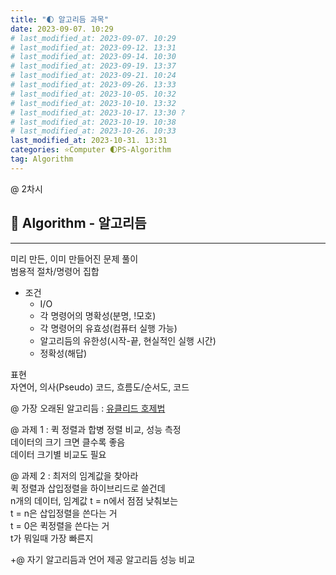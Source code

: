 ```yaml
---
title: "🌓 알고리듬 과목"
date: 2023-09-07. 10:29
# last_modified_at: 2023-09-07. 10:29
# last_modified_at: 2023-09-12. 13:31
# last_modified_at: 2023-09-14. 10:30
# last_modified_at: 2023-09-19. 13:37
# last_modified_at: 2023-09-21. 10:24
# last_modified_at: 2023-09-26. 13:33
# last_modified_at: 2023-10-05. 10:32
# last_modified_at: 2023-10-10. 13:32
# last_modified_at: 2023-10-17. 13:30 ?
# last_modified_at: 2023-10-19. 10:38
# last_modified_at: 2023-10-26. 10:33
last_modified_at: 2023-10-31. 13:31
categories: ⭐Computer 🌓PS-Algorithm
tag: Algorithm
---
```


@ 2차시

## 💫 Algorithm - 알고리듬

---

미리 만든, 이미 만들어진 문제 풀이  
범용적 절차/명령어 집합  

- 조건
  - I/O
  - 각 명령어의 명확성(분명, !모호)
  - 각 명령어의 유효성(컴퓨터 실행 가능)
  - 알고리듬의 유한성(시작-끝, 현실적인 실행 시간)
  - 정확성(해답)

표현  
자연어, 의사(Pseudo) 코드, 흐름도/순서도, 코드  

@ 가장 오래된 알고리듬 : [유클리드 호제법](https://mascari4615.github.io/posts/Euclidean-Algorithm/)  

@ 과제 1 : 퀵 정렬과 합병 정렬 비교, 성능 측정  
데이터의 크기 크면 클수록 좋음  
데이터 크기별 비교도 필요  

@ 과제 2 : 최저의 임계값을 찾아라  
퀵 정렬과 삽입정렬을 하이브리드로 쓸건데  
n개의 데이터, 임계값 t = n에서 점점 낮춰보는  
t = n은 삽입정렬을 쓴다는 거  
t = 0은 퀵정렬을 쓴다는 거  
t가 뭐일때 가장 빠른지  

+@ 자기 알고리듬과 언어 제공 알고리듬 성능 비교  
